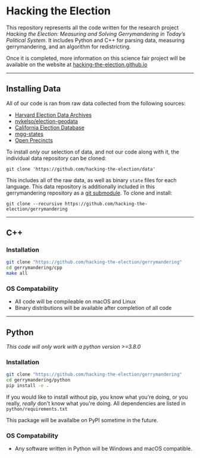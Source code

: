 # Hacking the Election

This repository represents all the code written for the research project *Hacking the Election: Measuring and Solving Gerrymandering in Today’s Political System*. It includes Python and C++ for parsing data, measuring gerrymandering, and an algorithm for redistricting.

Once it is completed, more information on this science fair project will be available on the website at [hacking-the-election.github.io](https://hacking-the-election.github.io)

---

## Installing Data
All of our code is ran from raw data collected from the following sources:
- [Harvard Election Data Archives](https://projects.iq.harvard.edu/eda/home)
- [nvkelso/election-geodata](https://github.com/nvkelso/election-geodata)
- [California Election Database](https://statewidedatabase.org/)
- [mgg-states](https://github.com/mggg-states)
- [Open Precincts](https://openprecincts.org)

To install *only* our selection of data, and not our code along with it, the individual data repository can be cloned:
```
git clone 'https://github.com/hacking-the-election/data'
```
This includes all of the raw data, as well as binary `state` files for each language. This data repository is additionally included in this gerrymandering repository as a [git submodule](https://github.blog/2016-02-01-working-with-submodules/). To clone and install:
```
git clone --recursive https://github.com/hacking-the-election/gerrymandering
```

---

## C++

### Installation
```bash
git clone "https://github.com/hacking-the-election/gerrymandering"
cd gerrymandering/cpp
make all
```

### OS Compatability
- All code will be compileable on macOS and Linux
- Binary distributions will be available after completion of all code
  
---  
  
## Python

*This code will only work with a python version >=3.8.0*

### Installation
```bash
git clone "https://github.com/hacking-the-election/gerrymandering"
cd gerrymandering/python
pip install -e .
```

If you would like to install without pip, you know what you're doing, or you really, _really_ don't know what you're doing.
All dependencies are listed in `python/requirements.txt`

This package will be availalbe on PyPI sometime in the future.

### OS Compatability
- Any software written in Python will be Windows and macOS compatible.
